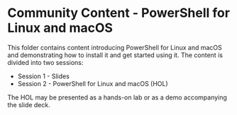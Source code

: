 # Community Content - PowerShell for Linux and macOS

This folder contains content introducing PowerShell for Linux and macOS and demonstrating how to install it and get started using it. The content is divided into two sessions:

- Session 1 - Slides
- Session 2 - PowerShell for Linux and macOS (HOL)

The HOL may be presented as a hands-on lab or as a demo accompanying the slide deck.